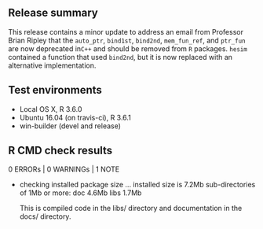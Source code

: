 ## Release summary
This release contains a minor update to address an email from Professor Brian Ripley that the `auto_ptr`, `bind1st`, `bind2nd`, `mem_fun_ref`, and `ptr_fun` are now deprecated in`C++` and should be removed from `R` packages. `hesim` contained a function that used `bind2nd`, but it is now replaced with an alternative implementation.

## Test environments
* Local OS X, R 3.6.0
* Ubuntu 16.04 (on travis-ci), R 3.6.1
* win-builder (devel and release)

## R CMD check results
0 ERRORs | 0 WARNINGs | 1 NOTE

* checking installed package size ...
    installed size is  7.2Mb
    sub-directories of 1Mb or more:
      doc    4.6Mb
      libs   1.7Mb
      
  This is compiled code in the libs/ directory and documentation in the docs/ directory. 
